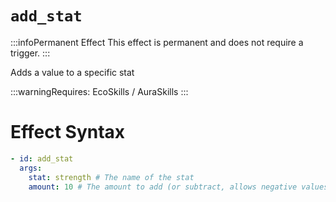 # `add_stat`
:::infoPermanent Effect
This effect is permanent and does not require a trigger.
:::

Adds a value to a specific stat

:::warningRequires:
EcoSkills / AuraSkills
:::

# Effect Syntax
```yaml
- id: add_stat
  args:
    stat: strength # The name of the stat
    amount: 10 # The amount to add (or subtract, allows negative values)
```

